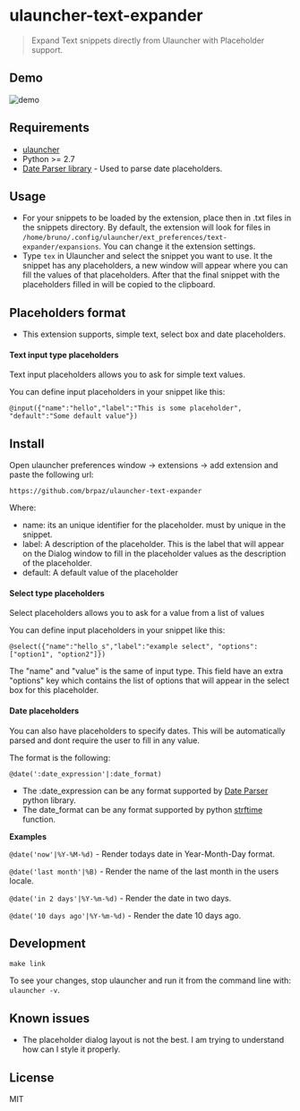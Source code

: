 # ulauncher-text-expander

> Expand Text snippets directly from Ulauncher with Placeholder support.

## Demo

![demo](demo.gif)

## Requirements

* [ulauncher](https://ulauncher.io/)
* Python >= 2.7
* [Date Parser library](https://dateparser.readthedocs.io/en/latest/) - Used to parse date placeholders.


## Usage

- For your snippets to be loaded by the extension, place then in .txt files in the snippets directory. By default, the extension will look for files in ```/home/bruno/.config/ulauncher/ext_preferences/text-expander/expansions```. You can change it the extension settings.
- Type ```tex``` in Ulauncher and select the snippet you want to use. It the snippet has any placeholders, a new window will appear where you can fill the values of that placeholders. After that the final snippet with the placeholders filled in will be copied to the clipboard.


## Placeholders format

* This extension supports, simple text, select box and date placeholders.

#### Text input type placeholders

Text input placeholders allows you to ask for simple text values.

You can define input placeholders in your snippet like this:

```
@input({"name":"hello","label":"This is some placeholder", "default":"Some default value"})
```

## Install

Open ulauncher preferences window -> extensions -> add extension and paste the following url:

```https://github.com/brpaz/ulauncher-text-expander```

Where:

* name: its an unique identifier for the placeholder. must by unique in the snippet.
* label: A description of the placeholder. This is the label that will appear on the Dialog window to fill in the placeholder values as the description of the placeholder.
* default: A default value of the placeholder

#### Select type placeholders

Select placeholders allows you to ask for a value from a list of values

You can define input placeholders in your snippet like this:

```
@select({"name":"hello_s","label":"example select", "options":["option1", "option2"]})
```

The "name" and "value" is the same of input type. This field have an extra "options" key which contains the list of options that will appear in the select box for this placeholder.

#### Date placeholders

You can also have placeholders to specify dates. This will be automatically parsed and dont require the user to fill in any value.

The format is the following:

```@date(':date_expression'|:date_format)```

* The :date_expression can be any format supported by [Date Parser](https://dateparser.readthedocs.io/en/latest/) python library.
* The date_format can be any format supported by python [strftime](http://strftime.org/) function.

**Examples**

```@date('now'|%Y-%M-%d)``` - Render todays date in Year-Month-Day format.

```@date('last month'|%B)``` - Render the name of the last month in the users locale.

```@date('in 2 days'|%Y-%m-%d)``` - Render the date in two days.

```@date('10 days ago'|%Y-%m-%d)``` - Render the date 10 days ago.

## Development

```
make link
```

To see your changes, stop ulauncher and run it from the command line with: ```ulauncher -v```.

## Known issues

* The placeholder dialog layout is not the best. I am trying to understand how can I style it properly.

## License

MIT
